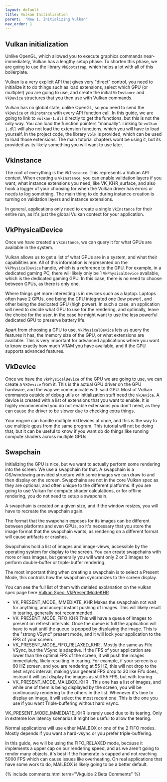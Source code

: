---layout: defaulttitle: Vulkan Initializationparent:  "New 1. Initializing Vulkan"nav_order: 1---## Vulkan initializationUnlike OpenGL, which allowed you to execute graphics commands near-immediately, Vulkan has a lengthy setup phase. To shorten this phase, we are going to use the library `VkBootstrap`, which helps a lot with all of this boilerplate.Vulkan is a very explicit API that gives very "direct" control, you need to initialize it to do things such as load extensions, select which GPU (or multiple!) you are going to use, and create the initial `VkInstance` and `VkDevice` structures that you then use with Vulkan commands.Vulkan has no global state, unlike OpenGL, so you need to send the `VkDevice` or `VkInstance` with every API function call. In this guide, we are going to link to `vulkan-1.dll` directly to get the functions, but this is not the only way. You can load the function pointers "manually". Linking to `vulkan-1.dll` will also not load the extension functions, which you will have to load yourself. In the project code, the library `Volk` is provided, which can be used to load those extensions. The main tutorial chapters wont be using it, but its provided as its likely something you will want to use later. ## VkInstanceThe root of everything is the `VkInstance`. This represents a Vulkan API context. When creating a `VkInstance`, you can enable validation layers if you want, what instance extensions you need, like VK_KHR_surface, and also hook a logger of your choosing for when the Vulkan driver has errors or needs to log something. The main thing to do during instance creation is turning on validation layers and instance extensions.In general, applications only need to create a single `VkInstance` for their entire run, as it's just the global Vulkan context for your application.## VkPhysicalDeviceOnce we have created a `VkInstance`, we can query it for what GPUs are available in the system. Vulkan allows us to get a list of what GPUs are in a system, and what their capabilities are. All of this information is represented on the `VkPhysicalDevice` handle, which is a reference to the GPU. For example, in a dedicated gaming PC, there will likely only be 1 `VkPhysicalDevice` available, which is the dedicated gaming GPU. In this case, there is no need to choose between GPUs, as there is only one. Where things get more interesting is in devices such as a laptop. Laptops often have 2 GPUs, one being the CPU integrated one (low power), and other being the dedicated GPU (high power). In such a case, an application will need to decide what GPU to use for the rendering, and optimally, leave the choice for the user, in the case he might want to use the less powerful dedicated GPU to preserve battery life.Apart from choosing a GPU to use, `VkPhysicalDevice` lets us query the features it has, the memory size of the GPU, or what extensions are available. This is very important for advanced applications where you want to know exactly how much VRAM you have available, and if the GPU supports advanced features. ## VkDeviceOnce we have the `VkPhysicalDevice` of the GPU we are going to use, we can create a `VkDevice` from it. This is the actual GPU driver on the GPU hardware, and the way we communicate with said GPU.Most of Vulkan commands outside of debug utils or initialization stuff need the `VkDevice`. A device is created with a list of extensions that you want to enable. It is highly recommended you do not enable extensions you don't need, as they can cause the driver to be slower due to checking extra things. Your engine can handle multiple VkDevices at once, and this is the way to use multiple gpus from the same program. This tutorial will not be doing that, but it can be useful to know if you want do do things like running compute shaders across multiple GPUs.## SwapchainInitializing the GPU is nice, but we want to actually perform some rendering into the screen. We use a swapchain for that. A swapchain is a OS/windowing provided structure with some images we can draw to and then display on the screen.Swapchains are not in the core Vulkan spec as they are optional, and often unique to the different platforms. If you are going to use Vulkan for compute shader calculations, or for offline rendering, you do not need to setup a swapchain. A swapchain is created on a given size, and if the window resizes, you will have to recreate the swapchain again. The format that the swapchain exposes for its images can be different between platforms and even GPUs, so it's necessary that you store the image format that the swapchain wants, as rendering on a different format will cause artifacts or crashes.Swapchains hold a list of images and image-views, accessible by the operating system for display to the screen. You can create swapchains with more or less images, but generally you will want only 2 or 3 images to perform double-buffer or triple-buffer rendering.The most important thing when creating a swapchain is to select a Present Mode, this controls how the swapchain syncronizes to the screen display.You can see the full list of them with detialed explanation on the vulkan spec page here [Vulkan Spec: VkPresentModeKHR](https://registry.khronos.org/vulkan/specs/1.3-extensions/html/chap34.html#VkPresentModeKHR)- VK_PRESENT_MODE_IMMEDIATE_KHR Makes the swapchain not wait for anything, and accept instant pushing of images. This will likely result in tearing, generally not recommended.- VK_PRESENT_MODE_FIFO_KHR This will have a queue of images to present on refresh intervals. Once the queue is full the application will have to wait until the queue is popped by displaying the image. This is the "strong VSync" present mode, and it will lock your application to the FPS of your screen.- VK_PRESENT_MODE_FIFO_RELAXED_KHR . Mostly the same as Fifo VSync, but the VSync is adaptive. If the FPS of your application are lower than the optimal FPS of the screen, it will push the images immediately, likely resulting in tearing. For example, if your screen is a 60 HZ screen, and you are rendering at 55 HZ, this will not drop to the next vsync interval, making your general FPS drop to 30 like Fifo does, instead it will just display the images as still 55 FPS, but with tearing.- VK_PRESENT_MODE_MAILBOX_KHR . This one has a list of images, and while one of them is being displayed by the screen, you will be continuously rendering to the others in the list. Whenever it's time to display an image, it will select the most recent one. This is the one you use if you want Triple-buffering without hard vsync.VK_PRESENT_MODE_IMMEDIATE_KHR is rarely used due to its tearing. Only in extreme low latency scenarios it might be useful to allow the tearing.Normal applications will use either MAILBOX or one of the 2 FIFO modes. Mostly depends if you want a hard-vsync or you prefer triple-buffering.In this guide, we will be using the FIFO_RELAXED mode, because it implements a upper cap on our rendering speed, and as we aren't going to render many objects, it's best if the framerate is capped and not reaching 5000 FPS which can cause issues like overheating. On real applications that have some work to do, MAILBOX is likely going to be a better default.{% include comments.html term="Vkguide 2 Beta Comments" %}
